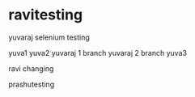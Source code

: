 # ravitesting


yuvaraj selenium testing

yuva1 
yuva2
yuvaraj 1 branch
yuvaraj 2 branch
yuva3

ravi changing 

prashutesting




